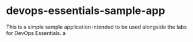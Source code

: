 # devops-essentials-sample-app
This is a simple sample application intended to be used alongside the labs for DevOps Essentials.
a

